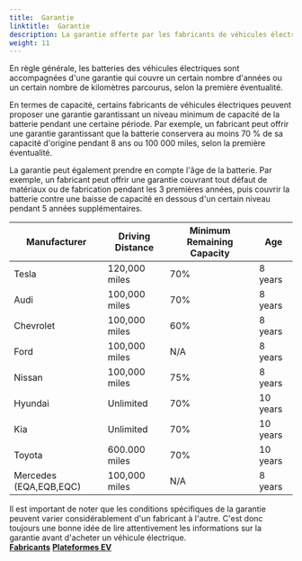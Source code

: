 ```yaml
---
title:  Garantie
linktitle:  Garantie
description: La garantie offerte par les fabricants de véhicules électriques pour leurs batteries peut varier en fonction du fabricant et du modèle spécifique du véhicule.
weight: 11
---
```

<!-- markdownlint-disable MD033 -->

En règle générale, les batteries des véhicules électriques sont accompagnées d'une garantie qui couvre un certain nombre d'années ou un certain nombre de kilomètres parcourus, selon la première éventualité.

En termes de capacité, certains fabricants de véhicules électriques peuvent proposer une garantie garantissant un niveau minimum de capacité de la batterie pendant une certaine période. Par exemple, un fabricant peut offrir une garantie garantissant que la batterie conservera au moins 70 % de sa capacité d'origine pendant 8 ans ou 100 000 miles, selon la première éventualité.

La garantie peut également prendre en compte l'âge de la batterie. Par exemple, un fabricant peut offrir une garantie couvrant tout défaut de matériaux ou de fabrication pendant les 3 premières années, puis couvrir la batterie contre une baisse de capacité en dessous d'un certain niveau pendant 5 années supplémentaires.

<table class="table table-striped border">
<thead>
<tr>
    <th>Manufacturer</th>
    <th>Driving Distance</th>
    <th>Minimum Remaining Capacity</th>
    <th>Age</th>
</tr>

</thead>
<tbody>
<tr>
    <td>Tesla</td>
    <td>120,000 miles</td>
    <td>70%</td>
    <td>8 years</td>
</tr>
<tr>
    <td>Audi</td>
    <td>100,000 miles</td>
    <td>70%</td>
    <td>8 years</td>
</tr>
<tr>
    <td>Chevrolet</td>
    <td>100,000 miles</td>
    <td>60%</td>
    <td>8 years</td>
</tr>
<tr>
    <td>Ford</td>
    <td>100,000 miles</td>
    <td>N/A</td>
    <td>8 years</td>
</tr>
<tr>
    <td>Nissan</td>
    <td>100,000 miles</td>
    <td>75%</td>
    <td> 8 years</td>
</tr>
<tr>
    <td>Hyundai</td>
    <td>Unlimited</td>
    <td>70%</td>
    <td>10 years</td>
</tr>
<tr>
    <td>Kia</td>
    <td>Unlimited</td>
    <td>70%</td>
    <td>10 years</td>
</tr>
<tr>
    <td>Toyota</td>
    <td>600.000 miles</td>
    <td>70%</td>
    <td>10 years</td>
</tr>
<tr>
    <td>Mercedes (EQA,EQB,EQC)</td>
    <td>100,000 miles</td>
    <td>N/A</td>
    <td>8 years</td>
</tr>

</body>
</table>Il est important de noter que les conditions spécifiques de la garantie peuvent varier considérablement d'un fabricant à l'autre. C'est donc toujours une bonne idée de lire attentivement les informations sur la garantie avant d'acheter un véhicule électrique.

<div class="mt-3 mb-3">
     <a href="../manufactors/" class="text-decoration-none text-black"><strong><i class="bi-arrow-left"></i> Fabricants</strong></a>
     <a href="../../platforms/" class="text-decoration-none text-black float-end"><strong>Plateformes EV <i class="bi-arrow-right"></i ></strong></a>
</div>